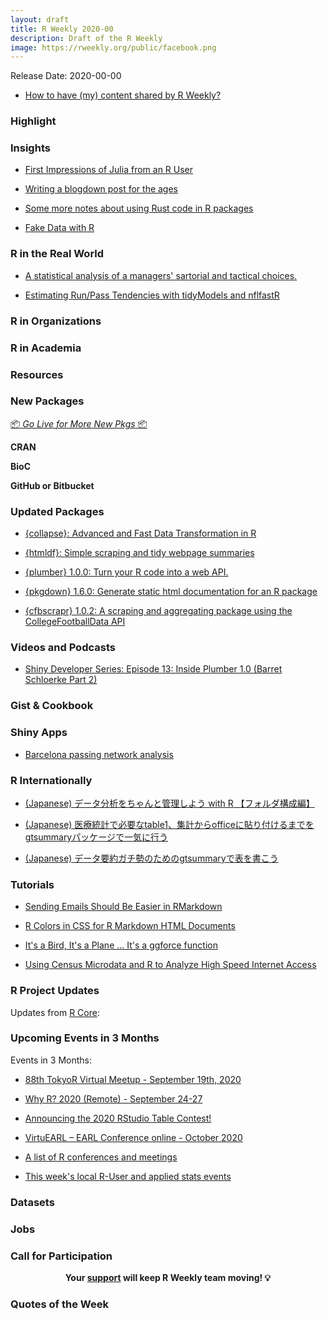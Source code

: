 ```yaml
---
layout: draft
title: R Weekly 2020-00
description: Draft of the R Weekly
image: https://rweekly.org/public/facebook.png
---
```


Release Date: 2020-00-00

+ [How to have (my) content shared by R Weekly?](https://github.com/rweekly/rweekly.org#how-to-have-my-content-shared-by-r-weekly)


###  Highlight



### Insights

+ [First Impressions of Julia from an R User](https://mdneuzerling.com/post/first-impressions-of-julia-from-an-r-user/)

+ [Writing a blogdown post for the ages](https://clauswilke.com/blog/2020/09/08/a-blogdown-post-for-the-ages/)

+ [Some more notes about using Rust code in R packages](https://yutani.rbind.io/post/some-more-notes-about-using-rust-code-in-r-packages/)

+ [Fake Data with R](https://rviews.rstudio.com/2020/09/09/fake-data-with-r/)

### R in the Real World

+ [A statistical analysis of a managers' sartorial and tactical choices.](https://www.robbiestats.com/post/a-statistical-analysis-of-a-managers-sartorial-and-tactical-choices/)

+ [Estimating Run/Pass Tendencies with tidyModels and nflfastR](https://www.opensourcefootball.com/posts/2020-09-07-estimating-runpass-tendencies-with-tidymodels-and-nflfastr/)

###  R in Organizations



###  R in Academia



###  Resources



###  New Packages

<p class="added-hostname"><a href="https://rweekly.org/live" target="_blank" class="externalLink">📦 <i>Go Live for More New Pkgs</i> 📦</a></p>

**CRAN**



**BioC**



**GitHub or Bitbucket**


### Updated Packages

+ [{collapse}: Advanced and Fast Data Transformation in R](https://github.com/SebKrantz/collapse)

+ [{htmldf}: Simple scraping and tidy webpage summaries](https://github.com/alastairrushworth/htmldf)

+ [{plumber} 1.0.0: Turn your R code into a web API.](https://www.rplumber.io/news/#plumber-1-0-0)

+ [{pkgdown} 1.6.0: Generate static html documentation for an R package](https://www.tidyverse.org/blog/2020/09/pkgdown-1-6-0/)

+ [{cfbscrapr} 1.0.2: A scraping and aggregating package using the CollegeFootballData API](https://saiemgilani.github.io/cfbscrapR/news/index.html#cfbscrapr-1-0-2)

###  Videos and Podcasts

+ [Shiny Developer Series: Episode 13: Inside Plumber 1.0 (Barret Schloerke Part 2)](https://shinydevseries.com/post/episode-13-barrett2/)

### Gist & Cookbook



### Shiny Apps

+ [Barcelona passing network analysis](https://eoinobrien.shinyapps.io/passingnetworks/)

### R Internationally

+ [(Japanese) データ分析をちゃんと管理しよう with R 【フォルダ構成編】](https://socinuit.hatenablog.com/entry/2020/09/16/123811)

+ [(Japanese) 医療統計で必要なtable1、集計からofficeに貼り付けるまでをgtsummaryパッケージで一気に行う](http://www.restorative-pt.tokyo/archives/gtsummary_table1.html)

+ [(Japanese) データ要約ガチ勢のためのgtsummaryで表を書こう](https://qiita.com/yanami/items/117851de49024f5980d0)

###  Tutorials

+ [Sending Emails Should Be Easier in RMarkdown](https://ihaddadenfodil.com/post/sending-emails-should-be-easier-in-rmarkdown/)

+ [R Colors in CSS for R Markdown HTML Documents](https://www.garrickadenbuie.com/blog/r-colors-css/)

+ [It's a Bird, It's a Plane ... It's a ggforce function](https://ihaddadenfodil.com/post/it-s-a-bird-it-s-a-plane-it-s-a-ggforce-function/)

+ [Using Census Microdata and R to Analyze High Speed Internet Access](https://www.natekratzer.com/post/internet_census_microdata/)

<!--<div class="post-more-begin></div><div class="post-more-end"></div>-->

###  R Project Updates

Updates from [R Core](http://developer.r-project.org/blosxom.cgi/R-devel/NEWS):


###  Upcoming Events in 3 Months

Events in 3 Months:

+ [88th TokyoR Virtual Meetup - September 19th, 2020](https://tokyor.connpass.com/)

+ [Why R? 2020 (Remote) - September 24-27](https://2020.whyr.pl/)

+ [Announcing the 2020 RStudio Table Contest!](https://blog.rstudio.com/2020/09/15/announcing-the-2020-rstudio-table-contest/)

+ [VirtuEARL – EARL Conference online - October 2020](https://www.mango-solutions.com/virtuearl-earl-conference-online-2020/)

+ [A list of R conferences and meetings](https://jumpingrivers.github.io/meetingsR/events.html)

+ [This week's local R-User and applied stats events](https://community.rstudio.com/c/irl)


### Datasets

### Jobs




###  Call for Participation


<p class="hide-support added-hostname support-rweekly" style="text-align: center;font-weight: bold;">Your <a class="non-visited externalLink" href="https://www.patreon.com/rweekly" onclick="pas(this)">support</a> will keep R Weekly team moving! 💡</p>

###  Quotes of the Week
